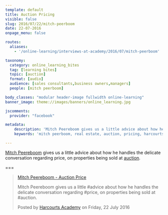 ```yaml
---
template: default
title: Auction Pricing
visible: false
slug: 2016/07/22/mitch-peerboom
date: 22-07-2016
onpage_menu: false

routes:
  aliases:
    - '/online-learning/interviews-at-academy/2016/07/mitch-peerboom'

taxonomy:
  category: online_learning_bites
  tag: [learning bites]
  topic: [auction]
  format: [audio]
  audience: [sales consultants,business owners,managers]
  people: [mitch peerboom]

body_classes: "modular header-image fullwidth online-learning"
banner_image: theme://images/banners/online_learning.jpg

jscomments:
  provider: "facebook"

metadata:
    description: 'Mitch Peereboom gives us a little advice about how he handles the delicate conversation regarding price, on properties being sold at auction.'
    keywords: 'mitch peerboom, real estate, auction, pricing, harcourts'

---
```


[Mitch Peereboom](https://www.facebook.com/mitch.peereboom) gives us a little advice about how he handles the delicate conversation regarding price, on properties being sold at [auction](/online-learning/bites/topic:auction).

===

<div id="fb-root"></div>
<script>(function(d, s, id) {
  var js, fjs = d.getElementsByTagName(s)[0];
  if (d.getElementById(id)) return;
  js = d.createElement(s); js.id = id;
  js.src = "//connect.facebook.net/en_GB/sdk.js#xfbml=1&version=v2.7&appId=667620916615872";
  fjs.parentNode.insertBefore(js, fjs);
}(document, 'script', 'facebook-jssdk'));</script>

<div class="fb-video" data-href="https://www.facebook.com/harcourtsacademy/videos/10153569659032676/" data-show-text="false"><blockquote cite="https://www.facebook.com/harcourtsacademy/videos/10153569659032676/" class="fb-xfbml-parse-ignore"><a href="https://www.facebook.com/harcourtsacademy/videos/10153569659032676/">Mitch Peereboom - Auction Price</a><p>Mitch Peereboom gives us a little #advice about how he handles the delicate conversation regarding #price, on properties being sold at #auction.</p>Posted by <a href="https://www.facebook.com/harcourtsacademy/">Harcourts Academy</a> on Friday, 22 July 2016</blockquote></div>
